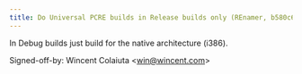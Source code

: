 ```yaml
---
title: Do Universal PCRE builds in Release builds only (REnamer, b580c6d)
---
```


In Debug builds just build for the native architecture (i386).

Signed-off-by: Wincent Colaiuta &lt;win@wincent.com&gt;
